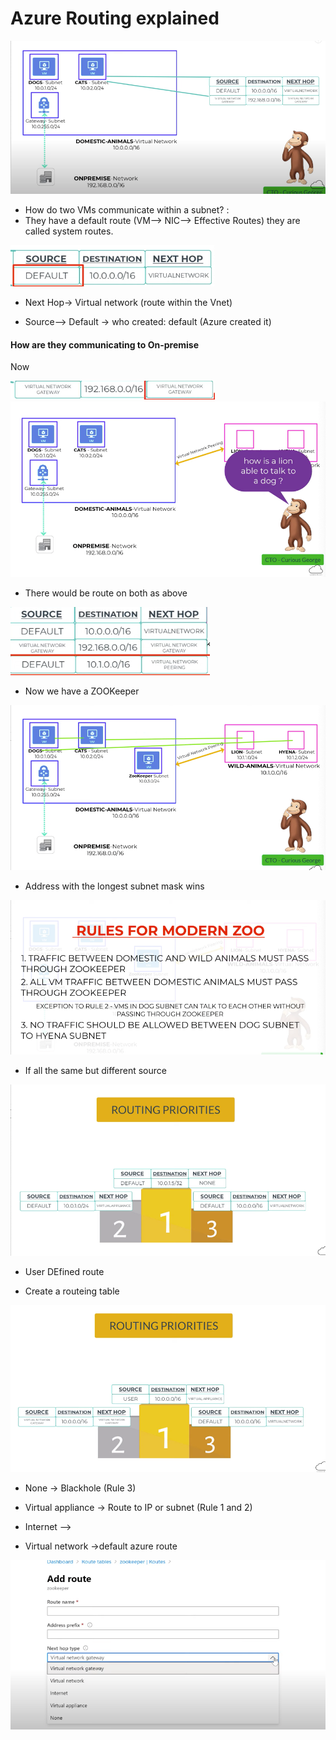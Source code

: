 # Azure Routing explained

<img src="images/a.png">

- How do two VMs communicate within a subnet? :  
- They have a default route (VM--> NIC--> Effective Routes) they are called system routes.


<img src="images/b.png">


- Next Hop-> Virtual network (route within the Vnet) 

- Source--> Default → who created: default (Azure created it) 

#### How are they communicating to On-premise 



Now 

<img src="images/c.png">

<img src="images/d.png">



- There would be route on both as above 


<img src="images/e.png">


- Now we have a ZOOKeeper 


<img src="images/f.png">


- Address with the longest subnet mask wins 

<img src="images/g.png">

- If all the same but different source 

<img src="images/h.png">

- User DEfined route 

- Create a routeing table 

<img src="images/i.png">


- None → Blackhole (Rule 3)

- Virtual appliance → Route to IP or subnet (Rule 1 and 2)

- Internet -->

- Virtual network ->default azure route

<img src="images/j.png">